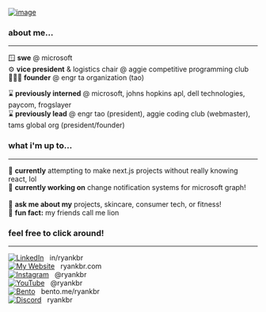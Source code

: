 <!--
![image](https://github.com/ryankbr/ryankbr/assets/73092944/f38b24d6-0af5-4d7a-8f77-49994db83552)<!-- 
<div align='center'>
    <a href="https://ryankbr.me">
        <img src="https://i.ibb.co/8xgV8sp/Wyan-Logo-HD.png" alt="RyanKbr" width="100">
    </a><br>
</div>

<h1 align='center'> hi! i'm ryan 🐯</h1> 
-->

<a href="https://ryankbr.com">![image](https://github.com/user-attachments/assets/df64730d-204c-4e23-bcac-0cbe40fc1909)</a>

### about me...
---
🪟 **swe** @ microsoft<br>
⚙️ **vice president** & logistics chair @ aggie competitive programming club<br>
👨🏾‍🏫 **founder** @ engr ta organization (tao)<br>

⌛ **previously interned** @ microsoft, johns hopkins apl, dell technologies, paycom, frogslayer<br>
⌛ **previously lead** @ engr tao (president), aggie coding club (webmaster), tams global org (president/founder)

### what i'm up to...
---
<!-- 🤝 **looking for** 2025 new grad swe roles! <br> -->
🔬 **currently** attempting to make next.js projects without really knowing react, lol<br>
🌱 **currently working on** change notification systems for microsoft graph!<br>
<br>
💬 **ask me about my** projects, skincare, consumer tech, or fitness!<br>
🦁 **fun fact:** my friends call me lion
 

### feel free to click around!
---
[![LinkedIn](https://cdn-icons-png.flaticon.com/24/3536/3536505.png)](https://linkedin.com/in/ryankbr) &nbsp; in/ryankbr <br>
[![My Website](https://creatorspace.imgix.net/users/clknie60v04gks501idqzjvve/GlawgzQmAIY1lEXJ-97A0DAB3-DD84-400F-A7EE-43610493A379.jpg?w=24&h=24)](https://ryankbr.me) &nbsp; ryankbr.com <br>
[![Instagram](https://cdn-icons-png.flaticon.com/24/3955/3955027.png)](https://instagram.com/ryankbr) &nbsp; @ryankbr <br>
[![YouTube](https://cdn-icons-png.flaticon.com/24/1384/1384060.png)](https://youtube.com/@ryankbr) &nbsp; @ryankbr <br>
[![Bento](https://cdn-icons-png.flaticon.com/24/8710/8710174.png)](https://bento.me/ryankbr)  &nbsp; bento.me/ryankbr <br>
[![Discord](https://cdn-icons-png.flaticon.com/24/5968/5968756.png)](https://discord.com/users/283467779951034368)  &nbsp; ryankbr <br>



</div>


<!--
### i used to be a...<br>
---
💡 officer & **webmaster** @ aggie coding club<br>
🐸 swe @ frogslayer<br>
✈️ swe & ml intern @ jhuapl<br>
💵 technology summer engagement program intern @ paycom<br>
💻 emerge scholar @ dell technologies<br>
⛺️ project manager @ leetcamp<br><br>
-->
